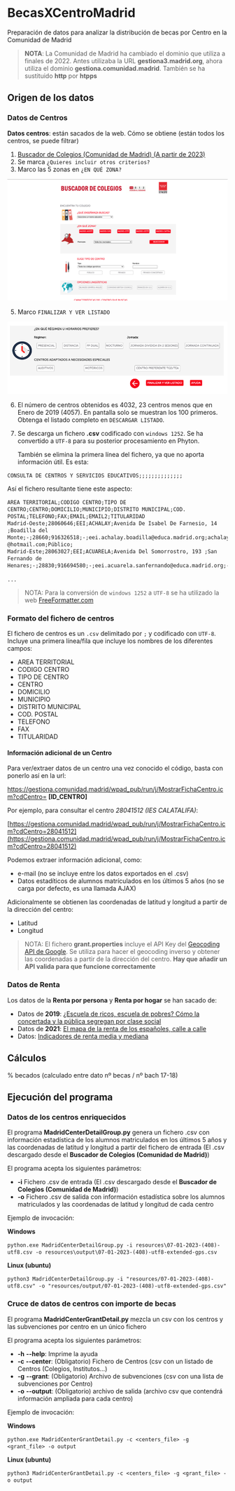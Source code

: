 # BecasXCentroMadrid
Preparación de datos para analizar la distribución de becas por Centro en la Comunidad de Madrid

> **NOTA**: La Comunidad de Madrid ha cambiado el dominio que utiliza a finales de 2022. 
> Antes utilizaba la URL **gestiona3.madrid.org**, ahora 
> utiliza el dominio **gestiona.comunidad.madrid**. También se ha sustituido **http** por **htpps**

## Origen de los datos

### Datos de Centros
**Datos centros**: están sacados de la web. Cómo se obtiene (están todos los centros, se puede filtrar)
1. [Buscador de Colegios (Comunidad de Madrid) (A partir de 2023)](https://gestiona.comunidad.madrid/wpad_pub/run/j/MostrarConsultaGeneral.icm)
2. Se marca `¿Quieres incluir otros criterios?`
3. Marco las 5 zonas en `¿EN QUÉ ZONA?` 

![Buscador de Colegio - ¿EN QUÉ ZONA?](images/buscador-de-colegios-en-que-zona.png)

5. Marco `FINALIZAR Y VER LISTADO`

![Buscador de Colegio - Finalizar y ver listado](images/buscador-de-colegios-finalizar-y-ver-resultados.png)

6. El número de centros obtenidos es 4032, 23 centros menos que en Enero de 2019 (4057). En pantalla solo se muestran los 100 primeros. Obtenga el listado completo en `DESCARGAR LISTADO`.

7. Se descarga un fichero **.csv** codificado con `windows 1252`. Se ha convertido a `UTF-8` para su 
   posterior procesamiento en Phyton.

   También se elimina la primera línea del fichero, ya que no aporta información útil. Es esta:

```
CONSULTA DE CENTROS Y SERVICIOS EDUCATIVOS;;;;;;;;;;;;;;
```

   Así el fichero resultante tiene este aspecto:

```
AREA TERRITORIAL;CODIGO CENTRO;TIPO DE CENTRO;CENTRO;DOMICILIO;MUNICIPIO;DISTRITO MUNICIPAL;COD. POSTAL;TELEFONO;FAX;EMAIL;EMAIL2;TITULARIDAD
Madrid-Oeste;28060646;EEI;ACHALAY;Avenida De Isabel De Farnesio, 14 ;Boadilla del Monte;-;28660;916326518;-;eei.achalay.boadilla@educa.madrid.org;achalay-@hotmail.com;Público;
Madrid-Este;28063027;EEI;ACUARELA;Avenida Del Somorrostro, 193 ;San Fernando de Henares;-;28830;916694580;-;eei.acuarela.sanfernando@educa.madrid.org;-;Público;

...

```

> NOTA: Para la conversión de `windows 1252` a `UTF-8` se ha utilizado la web 
> [FreeFormatter.com](https://www.freeformatter.com/convert-file-encoding.html)

### Formato del fichero de centros

El fichero de centros es un `.csv` delimitado por `;` y codificado con `UTF-8`. 
Incluye una primera línea/fila que incluye los nombres de los diferentes campos:

   - AREA TERRITORIAL
   - CODIGO CENTRO
   - TIPO DE CENTRO
   - CENTRO
   - DOMICILIO
   - MUNICIPIO
   - DISTRITO MUNICIPAL
   - COD. POSTAL
   - TELEFONO
   - FAX
   - TITULARIDAD

#### Información adicional de un Centro

Para ver/extraer datos de un centro una vez conocido el código, basta con ponerlo así en la url:

   https://gestiona.comunidad.madrid/wpad_pub/run/j/MostrarFichaCentro.icm?cdCentro= **[ID_CENTRO]**
   
Por ejemplo, para consultar el centro *28041512 (IES CALATALIFA)*:

   [https://gestiona.comunidad.madrid/wpad_pub/run/j/MostrarFichaCentro.icm?cdCentro=28041512](https://gestiona.comunidad.madrid/wpad_pub/run/j/MostrarFichaCentro.icm?cdCentro=28041512)

Podemos extraer información adicional, como:

   * e-mail (no se incluye entre los datos exportados en el .csv) 
   * Datos estadíticos de alumnos matrículados en los últimos 5 años (no se carga por defecto, es una llamada AJAX) 
  
Adicionalmente se obtienen las coordenadas de latitud y longitud a partir de la dirección del centro: 
   * Latitud
   * Longitud

> NOTA: El fichero **grant.properties** incluye el API Key del  [Geocoding API
 de Google](https://developers.google.com/maps/documentation/geocoding/start). 
 Se utiliza para hacer el geocoding inverso y obtener las coordenadas 
 a partir de la dirección del centro. **Hay que añadir un API valida para que funcione correctamente**

### Datos de Renta

Los datos de la **Renta por persona** y **Renta por hogar** se han sacado de:
 
   - Datos de **2019**: [¿Escuela de ricos, escuela de pobres? Cómo la concertada y la pública segregan por clase social](https://elpais.com/economia/2019/09/11/actualidad/1568217626_928704.html)
   - Datos de **2021**: [El mapa de la renta de los españoles, calle a calle](https://elpais.com/economia/2021-04-29/el-mapa-de-la-renta-de-los-espanoles-calle-a-calle.html)
   - Datos: [Indicadores de renta media y mediana](https://www.ine.es/jaxiT3/Tabla.htm?t=31097)

## Cálculos

% becados (calculado entre dato nº becas / nº bach 17-18)

## Ejecución del programa

### Datos de los centros enriquecidos

El programa **MadridCenterDetailGroup.py** genera un fichero .csv con información
estadística de los alumnos matriculados en los últimos 5 años y las coordenadas de
latitud y longitud a partir del fichero de entrada (El .csv descargado desde el 
 **Buscador de Colegios (Comunidad de Madrid)**)

El programa acepta los siguientes parámetros:

 * **-i** Fichero .csv de entrada (El .csv descargado desde el 
 **Buscador de Colegios (Comunidad de Madrid)**)
 * **-o** Fichero .csv de salida con información estadística sobre los 
 alumnos matriculados y las coordenadas de latitud y longitud de cada centro
 
Ejemplo de invocación:

**Windows**
```console
python.exe MadridCenterDetailGroup.py -i resources\07-01-2023-(408)-utf8.csv -o resources\output\07-01-2023-(408)-utf8-extended-gps.csv
```

**Linux (ubuntu)**
```console
python3 MadridCenterDetailGroup.py -i "resources/07-01-2023-(408)-utf8.csv" -o "resources/output/07-01-2023-(408)-utf8-extended-gps.csv"
```

### Cruce de datos de centros con importe de becas

El programa **MadridCenterGrantDetail.py** mezcla un csv con los centros 
y las subvenciones por centro en un único fichero

El programa acepta los siguientes parámetros:

 * **-h** **--help**: Imprime la ayuda
 * **-c** **--center**: (Obligatorio) Fichero de Centros (csv con un listado de Centros (Colegios, Institutos...)
 * **-g** **--grant**: (Obligatorio) Archivo de subvenciones (csv con una lista de subvenciones por Centro)
 * **-o** **--output**: (Obligatorio) archivo de salida (archivo csv que contendrá información ampliada 
   para cada centro)
 
Ejemplo de invocación:

**Windows**
```console
python.exe MadridCenterGrantDetail.py -c <centers_file> -g <grant_file> -o output
```

**Linux (ubuntu)**
```console
python3 MadridCenterGrantDetail.py -c <centers_file> -g <grant_file> -o output
```
